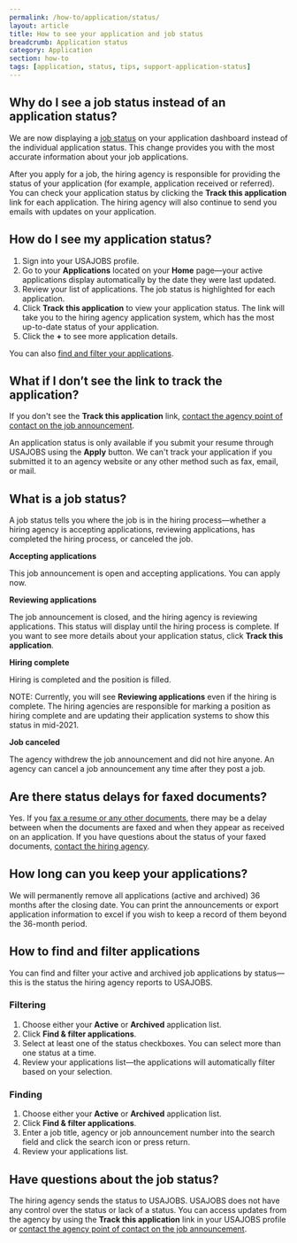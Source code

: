 ```yaml
---
permalink: /how-to/application/status/
layout: article
title: How to see your application and job status
breadcrumb: Application status
category: Application
section: how-to
tags: [application, status, tips, support-application-status]
---
```


## Why do I see a job status instead of an application status? 
We are now displaying a [job status](#what-is-a-job-status) on your application dashboard instead of the individual application status. This change provides you with the most accurate information about your job applications.

After you apply for a job, the hiring agency is responsible for providing the status of your application (for example, application received or referred). You can check your application status by clicking the **Track this application** link for each application. The hiring agency will also continue to send you emails with updates on your application. 

## How do I see my application status? 

1.	Sign into your USAJOBS profile.
2.	Go to your **Applications** located on your **Home** page—your active applications display automatically by the date they were last updated.
3.	Review your list of applications.  The job status is highlighted for each application. 
4.	Click **Track this application** to view your application status. The link will take you to the hiring agency application system, which has the most up-to-date status of your application. 
5.	Click the **+** to see more application details.

You can also [find and filter your applications](#how-to-find-and-filter-applications).

## What if I don’t see the link to track the application?
If you don't see the **Track this application** link, [contact the agency point of contact on the job announcement](../agency/contact/).

An application status is only available if you submit your resume through USAJOBS using the **Apply** button. We can't track your application if you submitted it to an agency website or any other method such as fax, email, or mail.

## What is a job status?

A job status tells you where the job is in the hiring process—whether a hiring agency is accepting applications, reviewing applications, has completed the hiring process, or canceled the job.

**Accepting applications**

This job announcement is open and accepting applications. You can apply now.

**Reviewing applications**

The job announcement is closed, and the hiring agency is reviewing applications. This status will display until the hiring process is complete. If you want to see more details about your application status, click **Track this application**.

**Hiring complete**

Hiring is completed and the position is filled.

NOTE: Currently, you will see **Reviewing applications** even if the hiring is complete. The hiring agencies are responsible for marking a position as hiring complete and are updating their application systems to show this status in mid-2021.

**Job canceled**

The agency withdrew the job announcement and did not hire anyone. An agency can cancel a job announcement any time after they post a job.

## Are there status delays for faxed documents?

Yes. If you [fax a resume or any other documents](../../account/documents/fax/), there may be a delay between when the documents are faxed and when they appear as received on an application. If you have questions about the status of your faxed documents, [contact the hiring agency](../agency/contact/).

## How long can you keep your applications?

We will permanently remove all applications (active and archived) 36 months after the closing date. You can print the announcements or export application information to excel if you wish to keep a record of them beyond the 36-month period.

## How to find and filter applications  

You can find and filter your active and archived job applications by status—this is the status the hiring agency reports to USAJOBS.

### Filtering

1.	Choose either your **Active** or **Archived** application list.
2.	Click **Find &amp; filter applications**.
3.	Select at least one of the status checkboxes. You can select more than one status at a time.
4.	Review your applications list—the applications will automatically filter based on your selection.

### Finding

1.	Choose either your **Active** or **Archived** application list.
2.	Click **Find &amp; filter applications**.
3.	Enter a job title, agency or job announcement number into the search field and click the search icon or press return.
4.	Review your applications list.

## Have questions about the job status?

The hiring agency sends the status to USAJOBS. USAJOBS does not have any control over the status or lack of a status. You can access updates from the agency by using the **Track this application** link in your USAJOBS profile or [contact the agency point of contact on the job announcement](../agency/contact/).
